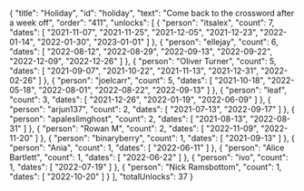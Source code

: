 {
  "title": "Holiday",
  "id": "holiday",
  "text": "Come back to the crossword after a week off",
  "order": "411",
  "unlocks": [
    {
      "person": "itsalex",
      "count": 7,
      "dates": [
        "2021-11-07",
        "2021-11-25",
        "2021-12-05",
        "2021-12-23",
        "2022-01-14",
        "2022-01-30",
        "2023-01-01"
      ]
    },
    {
      "person": "ellejay",
      "count": 6,
      "dates": [
        "2022-08-12",
        "2022-08-29",
        "2022-09-13",
        "2022-09-22",
        "2022-12-09",
        "2022-12-26"
      ]
    },
    {
      "person": "Oliver Turner",
      "count": 5,
      "dates": [
        "2021-09-07",
        "2021-10-22",
        "2021-11-13",
        "2021-12-31",
        "2022-02-26"
      ]
    },
    {
      "person": "joelcarr",
      "count": 5,
      "dates": [
        "2021-10-18",
        "2022-05-18",
        "2022-08-01",
        "2022-08-22",
        "2022-09-13"
      ]
    },
    {
      "person": "leaf",
      "count": 3,
      "dates": [
        "2021-12-26",
        "2022-01-19",
        "2022-06-09"
      ]
    },
    {
      "person": "arjun137",
      "count": 2,
      "dates": [
        "2021-07-13",
        "2022-09-17"
      ]
    },
    {
      "person": "apaleslimghost",
      "count": 2,
      "dates": [
        "2021-08-13",
        "2022-08-31"
      ]
    },
    {
      "person": "Rowan M",
      "count": 2,
      "dates": [
        "2022-11-09",
        "2022-11-20"
      ]
    },
    {
      "person": "binaryberry",
      "count": 1,
      "dates": [
        "2021-09-13"
      ]
    },
    {
      "person": "Ania",
      "count": 1,
      "dates": [
        "2022-06-11"
      ]
    },
    {
      "person": "Alice Bartlett",
      "count": 1,
      "dates": [
        "2022-06-22"
      ]
    },
    {
      "person": "ivo",
      "count": 1,
      "dates": [
        "2022-07-19"
      ]
    },
    {
      "person": "Nick Ramsbottom",
      "count": 1,
      "dates": [
        "2022-10-20"
      ]
    }
  ],
  "totalUnlocks": 37
}